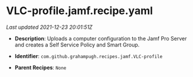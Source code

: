 # VLC-profile.jamf.recipe.yaml

_Last updated 2021-12-23 20:01:51Z_

- **Description**: Uploads a computer configuration to the Jamf Pro Server and creates a Self Service Policy and Smart Group.

- **Identifier**: `com.github.grahampugh.recipes.jamf.VLC-profile`

- **Parent Recipes**: `None`
